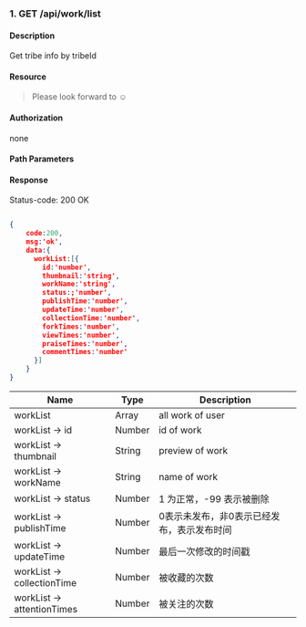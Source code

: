 ### 1. GET /api/work/list

#### Description
Get tribe info by tribeId 

#### Resource
 > Please look forward to ☺

#### Authorization
none

#### Path Parameters

#### Response
Status-code: 200 OK

```json

{   
    code:200,
    msg:'ok',
    data:{
      workList:[{
        id:'number',
        thumbnail:'string',
        workName:'string',
        status:;'number',
        publishTime:'number',
        updateTime:'number',
        collectionTime:'number',
        forkTimes:'number',
        viewTimes:'number',
        praiseTimes:'number',
        commentTimes:'number'
      }]
    }
}
```

|Name|Type|Description| 
|----|----|--- | 
| workList |   Array  | all work of user | 
| workList -> id |   Number  | id of work | 
| workList -> thumbnail |   String  | preview of work | 
| workList -> workName |   String  | name of work | 
| workList -> status |   Number  | 1 为正常，-99 表示被删除| 
| workList -> publishTime |   Number  | 0表示未发布，非0表示已经发布，表示发布时间| 
| workList -> updateTime |   Number  | 最后一次修改的时间戳| 
| workList -> collectionTime |   Number  | 被收藏的次数 | 
| workList -> attentionTimes |   Number  | 被关注的次数 | 



